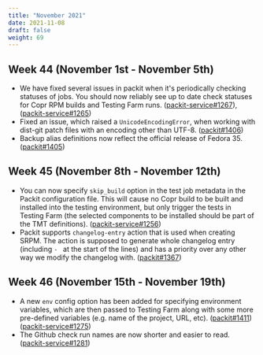 ```yaml
---
title: "November 2021"
date: 2021-11-08
draft: false
weight: 69
---
```


## Week 44 (November 1st - November 5th)

- We have fixed several issues in packit when it's periodically checking
  statuses of jobs. You should now reliably see up to date check statuses for
  Copr RPM builds and Testing Farm runs.
  ([packit-service#1267](https://github.com/packit/packit-service/pull/1267)),
  ([packit-service#1265](https://github.com/packit/packit-service/pull/1265))
- Fixed an issue, which raised a `UnicodeEncodingError`, when working with
  dist-git patch files with an encoding other than UTF-8.
  ([packit#1406](https://github.com/packit/packit/pull/1406))
- Backup alias definitions now reflect the official release of Fedora 35.
  ([packit#1405](https://github.com/packit/packit/pull/1405))

## Week 45 (November 8th - November 12th)

- You can now specify `skip_build` option in the test job metadata in the
  Packit configuration file. This will cause no Copr build to be built and
  installed into the testing environment, but only trigger the tests in
  Testing Farm (the selected components to be installed should be part of the
  TMT definitions).
  ([packit-service#1256](https://github.com/packit/packit-service/pull/1256))
- Packit supports `changelog-entry` action that is used when creating SRPM.
  The action is supposed to generate whole changelog entry (including `- ` at
  the start of the lines) and has a priority over any other way we modify the
  changelog with. ([packit#1367](https://github.com/packit/packit/pull/1367))

## Week 46 (November 15th - November 19th)

- A new `env` config option has been added for specifying environment variables,
  which are then passed to Testing Farm along with some more pre-defined
  variables (e.g. name of the project, URL, etc).
  ([packit#1411](https://github.com/packit/packit/pull/1411))
  ([packit-service#1275](https://github.com/packit/packit-service/pull/1275))
- The Github check run names are now shorter and easier to read.
  ([packit-service#1281](https://github.com/packit/packit-service/pull/1281))
